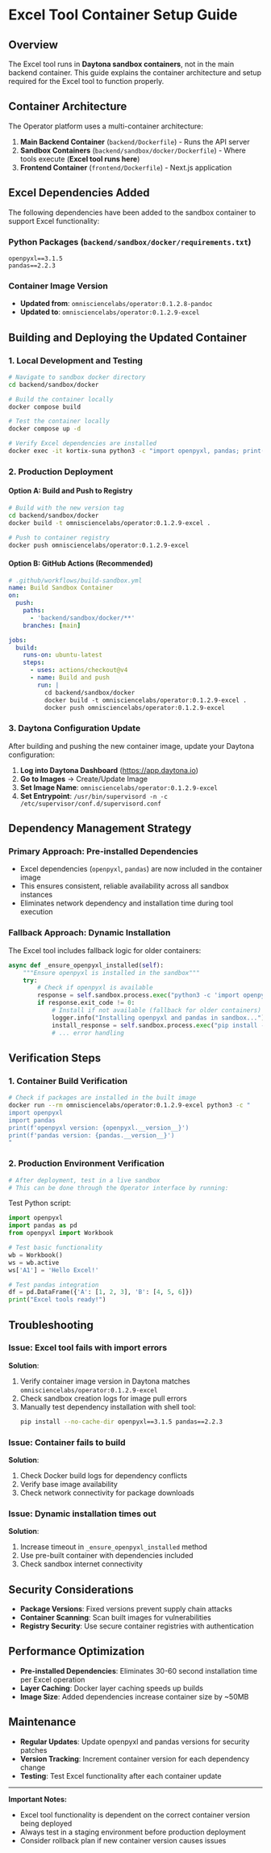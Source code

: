# Excel Tool Container Setup Guide

## Overview

The Excel tool runs in **Daytona sandbox containers**, not in the main backend container. This guide explains the container architecture and setup required for the Excel tool to function properly.

## Container Architecture

The Operator platform uses a multi-container architecture:

1. **Main Backend Container** (`backend/Dockerfile`) - Runs the API server
2. **Sandbox Containers** (`backend/sandbox/docker/Dockerfile`) - Where tools execute (**Excel tool runs here**)
3. **Frontend Container** (`frontend/Dockerfile`) - Next.js application

## Excel Dependencies Added

The following dependencies have been added to the sandbox container to support Excel functionality:

### Python Packages (`backend/sandbox/docker/requirements.txt`)
```
openpyxl==3.1.5
pandas==2.2.3
```

### Container Image Version
- **Updated from**: `omnisciencelabs/operator:0.1.2.8-pandoc`  
- **Updated to**: `omnisciencelabs/operator:0.1.2.9-excel`

## Building and Deploying the Updated Container

### 1. **Local Development and Testing**

```bash
# Navigate to sandbox docker directory
cd backend/sandbox/docker

# Build the container locally
docker compose build

# Test the container locally
docker compose up -d

# Verify Excel dependencies are installed
docker exec -it kortix-suna python3 -c "import openpyxl, pandas; print('Excel dependencies OK')"
```

### 2. **Production Deployment**

#### Option A: Build and Push to Registry
```bash
# Build with the new version tag
cd backend/sandbox/docker
docker build -t omnisciencelabs/operator:0.1.2.9-excel .

# Push to container registry
docker push omnisciencelabs/operator:0.1.2.9-excel
```

#### Option B: GitHub Actions (Recommended)
```yaml
# .github/workflows/build-sandbox.yml
name: Build Sandbox Container
on:
  push:
    paths:
      - 'backend/sandbox/docker/**'
    branches: [main]

jobs:
  build:
    runs-on: ubuntu-latest
    steps:
      - uses: actions/checkout@v4
      - name: Build and push
        run: |
          cd backend/sandbox/docker
          docker build -t omnisciencelabs/operator:0.1.2.9-excel .
          docker push omnisciencelabs/operator:0.1.2.9-excel
```

### 3. **Daytona Configuration Update**

After building and pushing the new container image, update your Daytona configuration:

1. **Log into Daytona Dashboard** (https://app.daytona.io)
2. **Go to Images** → Create/Update Image
3. **Set Image Name**: `omnisciencelabs/operator:0.1.2.9-excel`
4. **Set Entrypoint**: `/usr/bin/supervisord -n -c /etc/supervisor/conf.d/supervisord.conf`

## Dependency Management Strategy

### **Primary Approach**: Pre-installed Dependencies
- Excel dependencies (`openpyxl`, `pandas`) are now included in the container image
- This ensures consistent, reliable availability across all sandbox instances
- Eliminates network dependency and installation time during tool execution

### **Fallback Approach**: Dynamic Installation
The Excel tool includes fallback logic for older containers:

```python
async def _ensure_openpyxl_installed(self):
    """Ensure openpyxl is installed in the sandbox"""
    try:
        # Check if openpyxl is available
        response = self.sandbox.process.exec("python3 -c 'import openpyxl; print(openpyxl.__version__)'", timeout=10)
        if response.exit_code != 0:
            # Install if not available (fallback for older containers)
            logger.info("Installing openpyxl and pandas in sandbox...")
            install_response = self.sandbox.process.exec("pip install --no-cache-dir openpyxl==3.1.5 pandas==2.2.3", timeout=120)
            # ... error handling
```

## Verification Steps

### 1. **Container Build Verification**
```bash
# Check if packages are installed in the built image
docker run --rm omnisciencelabs/operator:0.1.2.9-excel python3 -c "
import openpyxl
import pandas
print(f'openpyxl version: {openpyxl.__version__}')
print(f'pandas version: {pandas.__version__}')
"
```

### 2. **Production Environment Verification**
```bash
# After deployment, test in a live sandbox
# This can be done through the Operator interface by running:
```

Test Python script:
```python
import openpyxl
import pandas as pd
from openpyxl import Workbook

# Test basic functionality
wb = Workbook()
ws = wb.active
ws['A1'] = 'Hello Excel!'

# Test pandas integration
df = pd.DataFrame({'A': [1, 2, 3], 'B': [4, 5, 6]})
print("Excel tools ready!")
```

## Troubleshooting

### **Issue**: Excel tool fails with import errors
**Solution**: 
1. Verify container image version in Daytona matches `omnisciencelabs/operator:0.1.2.9-excel`
2. Check sandbox creation logs for image pull errors
3. Manually test dependency installation with shell tool:
   ```bash
   pip install --no-cache-dir openpyxl==3.1.5 pandas==2.2.3
   ```

### **Issue**: Container fails to build
**Solution**:
1. Check Docker build logs for dependency conflicts
2. Verify base image availability
3. Check network connectivity for package downloads

### **Issue**: Dynamic installation times out
**Solution**:
1. Increase timeout in `_ensure_openpyxl_installed` method
2. Use pre-built container with dependencies included
3. Check sandbox internet connectivity

## Security Considerations

- **Package Versions**: Fixed versions prevent supply chain attacks
- **Container Scanning**: Scan built images for vulnerabilities
- **Registry Security**: Use secure container registries with authentication

## Performance Optimization

- **Pre-installed Dependencies**: Eliminates 30-60 second installation time per Excel operation
- **Layer Caching**: Docker layer caching speeds up builds
- **Image Size**: Added dependencies increase container size by ~50MB

## Maintenance

- **Regular Updates**: Update openpyxl and pandas versions for security patches
- **Version Tracking**: Increment container version for each dependency change
- **Testing**: Test Excel functionality after each container update

---

**Important Notes:**
- Excel tool functionality is dependent on the correct container version being deployed
- Always test in a staging environment before production deployment
- Consider rollback plan if new container version causes issues 